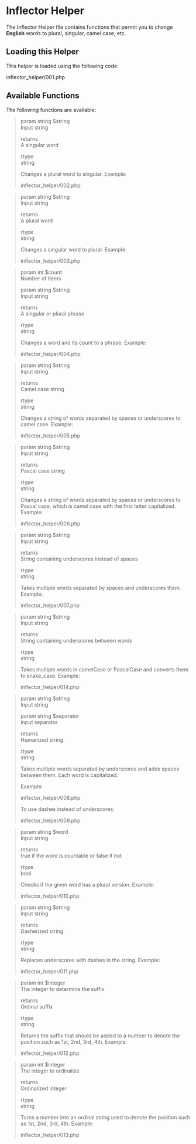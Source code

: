 # Inflector Helper

The Inflector Helper file contains functions that permit you to change
**English** words to plural, singular, camel case, etc.

<div class="contents" local="" depth="2">

</div>

## Loading this Helper

This helper is loaded using the following code:

<div class="literalinclude">

inflector_helper/001.php

</div>

## Available Functions

The following functions are available:

> param string \$string  
> Input string
>
> returns  
> A singular word
>
> rtype  
> string
>
> Changes a plural word to singular. Example:
>
> <div class="literalinclude">
>
> inflector_helper/002.php
>
> </div>

> param string \$string  
> Input string
>
> returns  
> A plural word
>
> rtype  
> string
>
> Changes a singular word to plural. Example:
>
> <div class="literalinclude">
>
> inflector_helper/003.php
>
> </div>

> param int \$count  
> Number of items
>
> param string \$string  
> Input string
>
> returns  
> A singular or plural phrase
>
> rtype  
> string
>
> Changes a word and its count to a phrase. Example:
>
> <div class="literalinclude">
>
> inflector_helper/004.php
>
> </div>

> param string \$string  
> Input string
>
> returns  
> Camel case string
>
> rtype  
> string
>
> Changes a string of words separated by spaces or underscores to camel
> case. Example:
>
> <div class="literalinclude">
>
> inflector_helper/005.php
>
> </div>

> param string \$string  
> Input string
>
> returns  
> Pascal case string
>
> rtype  
> string
>
> Changes a string of words separated by spaces or underscores to Pascal
> case, which is camel case with the first letter capitalized. Example:
>
> <div class="literalinclude">
>
> inflector_helper/006.php
>
> </div>

> param string \$string  
> Input string
>
> returns  
> String containing underscores instead of spaces
>
> rtype  
> string
>
> Takes multiple words separated by spaces and underscores them.
> Example:
>
> <div class="literalinclude">
>
> inflector_helper/007.php
>
> </div>

> param string \$string  
> Input string
>
> returns  
> String containing underscores between words
>
> rtype  
> string
>
> Takes multiple words in camelCase or PascalCase and converts them to
> snake_case. Example:
>
> <div class="literalinclude">
>
> inflector_helper/014.php
>
> </div>

> param string \$string  
> Input string
>
> param string \$separator  
> Input separator
>
> returns  
> Humanized string
>
> rtype  
> string
>
> Takes multiple words separated by underscores and adds spaces between
> them. Each word is capitalized.
>
> Example:
>
> <div class="literalinclude">
>
> inflector_helper/008.php
>
> </div>
>
> To use dashes instead of underscores:
>
> <div class="literalinclude">
>
> inflector_helper/009.php
>
> </div>

> param string \$word  
> Input string
>
> returns  
> true if the word is countable or false if not
>
> rtype  
> bool
>
> Checks if the given word has a plural version. Example:
>
> <div class="literalinclude">
>
> inflector_helper/010.php
>
> </div>

> param string \$string  
> Input string
>
> returns  
> Dasherized string
>
> rtype  
> string
>
> Replaces underscores with dashes in the string. Example:
>
> <div class="literalinclude">
>
> inflector_helper/011.php
>
> </div>

> param int \$integer  
> The integer to determine the suffix
>
> returns  
> Ordinal suffix
>
> rtype  
> string
>
> Returns the suffix that should be added to a number to denote the
> position such as 1st, 2nd, 3rd, 4th. Example:
>
> <div class="literalinclude">
>
> inflector_helper/012.php
>
> </div>

> param int \$integer  
> The integer to ordinalize
>
> returns  
> Ordinalized integer
>
> rtype  
> string
>
> Turns a number into an ordinal string used to denote the position such
> as 1st, 2nd, 3rd, 4th. Example:
>
> <div class="literalinclude">
>
> inflector_helper/013.php
>
> </div>
